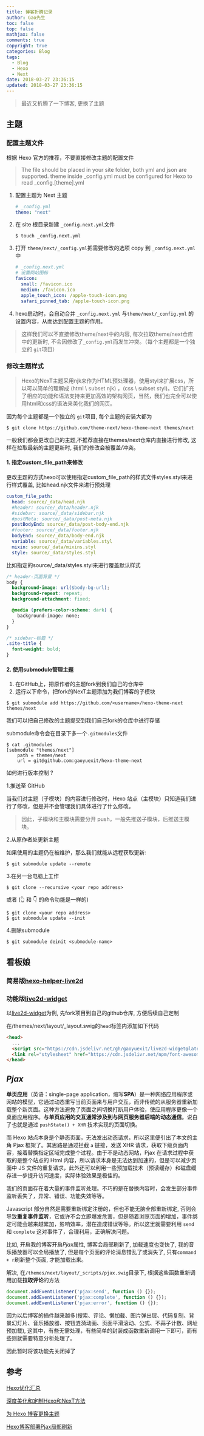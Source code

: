 ```yaml
---
title: 博客折腾记录
author: Gao先生
toc: false
top: false
mathjax: false
comments: true
copyright: true
categories: Blog
tags:
  - Blog
  - Hexo
  - Next
date: 2018-03-27 23:36:15
updated: 2018-03-27 23:36:15
---
```


> 最近又折腾了一下博客, 更换了主题
<!-- more -->

## 主题

### 配置主题文件

根据 Hexo 官方的推荐，不要直接修改主题的配置文件

> The file should be placed in your site folder, both yml and json are supported. theme inside  _config.yml must be configured for Hexo to read _config.[theme].yml

1. 配置主题为 Next 主题

   ```yaml
   # _config.yml
   theme: "next"
   ```

2. 在 site 根目录新建 `_config.next.yml`文件

   ```shell
   $ touch _config.next.yml
   ```

3. 打开 `theme/next/_config.yml`把需要修改的选项 copy 到 `_config.next.yml`中

   ```yaml
   # _config.next.yml
   # 设置网站图标
   favicon:
     small: /favicon.ico
     medium: /favicon.ico
     apple_touch_icon: /apple-touch-icon.png
     safari_pinned_tab: /apple-touch-icon.png
   ```

4. hexo启动时，会自动合并 `_config.next.yml` 与`theme/next/_config.yml` 的设置内容，从而达到配置主题的作用。

> 这样我们可以不直接修改theme/next中的内容, 每次拉取theme/next仓库中的更新时, 不会因修改了`_config.yml`而发生冲突。（每个主题都是一个独立的 `git`项目）



### 修改主题样式

>  Hexo的NexT主题采用njk来作为HTML预处理器，使用styl来扩展css，所以可以简单的理解成 (html \ subset njk) ，(css \ subset styl)。它们扩充了相应的功能和语法支持来更加高效的架构网页，当然，我们也完全可以使用html和css的语法来美化我们的网页。

因为每个主题都是一个独立的 `git`项目, 每个主题的安装大都为

```shell
$ git clone https://github.com/theme-next/hexo-theme-next themes/next
```

一般我们都会更改自己的主题,不推荐直接在themes/next仓库内直接进行修改, 这样在拉取最新的主题更新时, 我们的修改会被覆盖/冲突。

#### 1. 指定custom_file_path来修改

更改主题的方式hexo可以使用指定custom_file_path的样式文件styles.styl来进行样式覆盖, 比如head.njk文件来进行预处理

```yaml
custom_file_path:
  head: source/_data/head.njk
  #header: source/_data/header.njk
  #sidebar: source/_data/sidebar.njk
  #postMeta: source/_data/post-meta.njk
  postBodyEnd: source/_data/post-body-end.njk
  #footer: source/_data/footer.njk
  bodyEnd: source/_data/body-end.njk
  variable: source/_data/variables.styl
  mixin: source/_data/mixins.styl
  style: source/_data/styles.styl
```

比如指定的source/_data/styles.styl来进行覆盖默认样式

```css
/* header-页面背景 */
body {
  background-image: url($body-bg-url);
  background-repeat: repeat;
  background-attachment: fixed;

  @media (prefers-color-scheme: dark) {
    background-image: none;
  }
}

/* sidebar-标题 */
.site-title {
  font-weight: bold;
}
```

#### 2. 使用submodule管理主题

1. 在GitHub上，把原作者的主题fork到我们自己的仓库中
2. 运行以下命令，把fork的NexT主题添加为我们博客的子模块

```shell
$ git submodule add https://github.com/<username>/hexo-theme-next themes/next
```

我们可以把自己修改的主题提交到我们自己fork的仓库中进行存储

submodule命令会在目录下多一个`.gitmodules`文件

```shell
$ cat .gitmodules
[submodule "themes/next"]
    path = themes/next
    url = git@github.com:gaoyuexit/hexo-theme-next
```

如何进行版本控制 ? 

1.推送至 GitHub

当我们对主题（子模块）的内容进行修改时，Hexo 站点（主模块）只知道我们进行了修改，但是并不会管理我们具体进行了什么修改。

> 因此，子模块和主模块需要分开 push，一般先推送子模块，后推送主模块。

2.从原作者处更新主题

如果使用的主题仍在被维护，那么我们就能从远程获取更新:

```shell
$ git submodule update --remote
```

3.在另一台电脑上工作

```shell
$ git clone --recursive <your repo address>
```

或者 (👆 和 👇 的命令功能是一样的)

```shell
$ git clone <your repo address>
$ git submodule update --init
```

4.删除submodule

```shell
$ git submodule deinit <submodule-name>
```



## 看板娘

### 简易版[hexo-helper-live2d](https://github.com/EYHN/hexo-helper-live2d)

### 功能版[live2d-widget](https://github.com/stevenjoezhang/live2d-widget)

以[live2d-widget](https://github.com/stevenjoezhang/live2d-widget)为例, 先fork项目到自己的github仓库, 方便后续自己定制

在/themes/next/layout/_layout.swig的`head`标签内添加如下代码

```html
<head>
  ...
  <script src="https://cdn.jsdelivr.net/gh/gaoyuexit/live2d-widget@latest/autoload.js"></script>
  <link rel="stylesheet" href="https://cdn.jsdelivr.net/npm/font-awesome/css/font-awesome.min.css">
</head>
```



## *Pjax*

**单页应用**（英语：single-page application，缩写**SPA**）是一种网络应用程序或网站的模型，它通过动态重写当前页面来与用户交互，而非传统的从服务器重新加载整个新页面。这种方法避免了页面之间切换打断用户体验，使应用程序更像一个桌面应用程序。**与单页应用的交互通常涉及到与网页服务器后端的动态通信**。说白了也就是通过 `pushState() + XHR` 技术实现的页面切换。

而 Hexo 站点本身是个静态页面，无法发出动态请求，所以这里便引出了本文的主角 Pjax 框架了。其思路是通过拦截 `a` 链接，发送 XHR 请求，获取下级页面内容，接着替换指定区域完成整个过程。由于不是动态网站，Pjax 在请求过程中获取的是整个站点的 Html 内容，所以请求本身是无法达到加速的，但是可以减少页面中 JS 文件的重复请求，此外还可以利用一些预加载技术（预读缓存）和磁盘缓存进一步提升访问速度，实际体验效果是极佳的。

我们的页面存在着大量的事件监听处理。不巧的是在替换内容时，会发生部分事件监听丢失了，异常、错误、功能失效等等。

Javascript 部分自然是需要重新绑定注册的，但也不能无脑全部重新绑定, 否则会导致**重复事件监听**，它或许不会立即爆发危害，但是随着浏览页面的增加，事件绑定可能会越来越累加，影响效率，潜在造成错误等等。所以这里就需要利用 `send` 和 `complete` 这对事件了，合理利用，正确解决问题。

比如, 开启我的博客开启*Pjax*属性, 博客会局部刷新了, 加载速度也变快了, 我的音乐播放器可以全局播放了,  但是每个页面的评论消息错乱了或消失了, 只有`command + r`刷新整个页面, 才能加载出来。

解决, 在`/themes/next/layout/_scripts/pjax.swig`目录下, 根据这些函数重新调用加载**拉取评论**的方法

```javascript
document.addEventListener('pjax:send', function () {});
document.addEventListener('pjax:complete', function () {});
document.addEventListener('pjax:error', function () {});
```

因为以后博客的插件越来越多(搜索、评论、懒加载、图片弹出层、代码复制、背景幻灯片、音乐播放器、按钮涟漪动画、页面平滑滚动、公式、不蒜子计数、网址预加载),  这其中，有些无需处理，有些简单的封装成函数重新调用一下即可，而有些则就需要特意分析处理了。

因此暂时将该功能先关闭掉了



## 参考

[Hexo优化汇总](https://qianling.pw/hexo-optimization/)

[深度美化和定制Hexo和NexT方法](https://www.geminilight.cn/2020/08/16/ST%20-%20%E8%BD%AF%E4%BB%B6%E5%B7%A5%E5%85%B7/st-hexo-next-custom/)

[为 Hexo 博客更换主题](https://zhuanlan.zhihu.com/p/149710191)

[Hexo博客部署Pjax局部刷新](https://inkss.cn/blog/80b5f235/)

